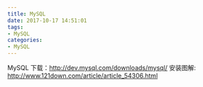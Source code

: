 ```yaml
---
title: MySQL
date: 2017-10-17 14:51:01
tags:
- MySQL
categories: 
- MySQL
---
```


MySQL 下载：http://dev.mysql.com/downloads/mysql/
安装图解: http://www.121down.com/article/article_54306.html